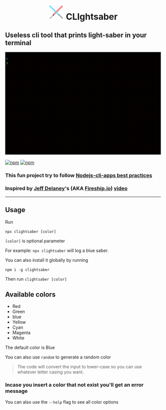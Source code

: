 # <center> <img alt="lightsabers" src="https://github.com/or-yam/clightsaber/raw/main/.github/lightsabers.png" width="50" height="50"/> CLIghtsaber </center>

## Useless cli tool that prints light-saber in your terminal

![Demo animation](https://github.com/or-yam/clightsaber/raw/main/.github/demo-animation.gif)

[![npm](https://img.shields.io/npm/v/clightsaber?logo=npm&label=version)](https://www.npmjs.com/package/clightsaber)
[![npm](https://img.shields.io/npm/dw/clightsaber?label=npm)](https://www.npmjs.com/package/clightsaber)

### This fun project try to follow [Nodejs-cli-apps best practices](https://github.com/lirantal/nodejs-cli-apps-best-practices)

### Inspired by [Jeff Delaney](https://github.com/codediodeio)'s (AKA [Fireship.io](https://www.youtube.com/channel/UCsBjURrPoezykLs9EqgamOA)) [video](https://youtu.be/_oHByo8tiEY)

---

## Usage

Run

```shell
npx clightsaber [color]
```

`[color]` is optional parameter

For example: `npx clightsaber` will log a blue saber.

You can also install it globally by running

```shell
npm i -g clightsaber
```

Then run `clightsaber [color]`

## Available colors

- Red
- Green
- blue
- Yellow
- Cyan
- Magenta
- White

The default color is Blue

You can also use `random` to generate a random color

> The code will convert the input to lower-case so you can use whatever letter casing you want.

### Incase you insert a color that not exist you'll get an error message

You can also use the `--help` flag to see all color options
